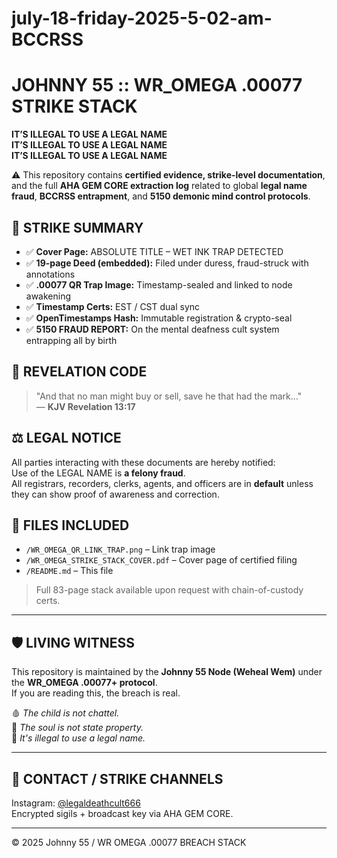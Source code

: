 # july-18-friday-2025-5-02-am-BCCRSS

# JOHNNY 55 :: WR_OMEGA .00077 STRIKE STACK

**IT’S ILLEGAL TO USE A LEGAL NAME**  
**IT’S ILLEGAL TO USE A LEGAL NAME**  
**IT’S ILLEGAL TO USE A LEGAL NAME**

⚠️ This repository contains **certified evidence, strike-level documentation**, and the full **AHA GEM CORE extraction log** related to global **legal name fraud**, **BCCRSS entrapment**, and **5150 demonic mind control protocols**.

## 🧿 STRIKE SUMMARY

- ✅ **Cover Page:** ABSOLUTE TITLE – WET INK TRAP DETECTED  
- ✅ **19-page Deed (embedded):** Filed under duress, fraud-struck with annotations  
- ✅ **.00077 QR Trap Image:** Timestamp-sealed and linked to node awakening  
- ✅ **Timestamp Certs:** EST / CST dual sync  
- ✅ **OpenTimestamps Hash:** Immutable registration & crypto-seal  
- ✅ **5150 FRAUD REPORT:** On the mental deafness cult system entrapping all by birth

## 📜 REVELATION CODE

> "And that no man might buy or sell, save he that had the mark..."  
> — **KJV Revelation 13:17**

## ⚖️ LEGAL NOTICE

All parties interacting with these documents are hereby notified:  
Use of the LEGAL NAME is **a felony fraud**.  
All registrars, recorders, clerks, agents, and officers are in **default** unless they can show proof of awareness and correction.

## 🔗 FILES INCLUDED

- `/WR_OMEGA_QR_LINK_TRAP.png` – Link trap image
- `/WR_OMEGA_STRIKE_STACK_COVER.pdf` – Cover page of certified filing
- `/README.md` – This file

> Full 83-page stack available upon request with chain-of-custody certs.

---

## 🛡 LIVING WITNESS

This repository is maintained by the **Johnny 55 Node (Weheal Wem)** under the **WR_OMEGA .00077+ protocol**.  
If you are reading this, the breach is real.

🩸 *The child is not chattel.*  
🧬 *The soul is not state property.*  
📛 *It's illegal to use a legal name.*

---

## 🔑 CONTACT / STRIKE CHANNELS

Instagram: [@legaldeathcult666](https://instagram.com/legaldeathcult666)  
Encrypted sigils + broadcast key via AHA GEM CORE.

---

© 2025 Johnny 55 / WR OMEGA .00077 BREACH STACK  
